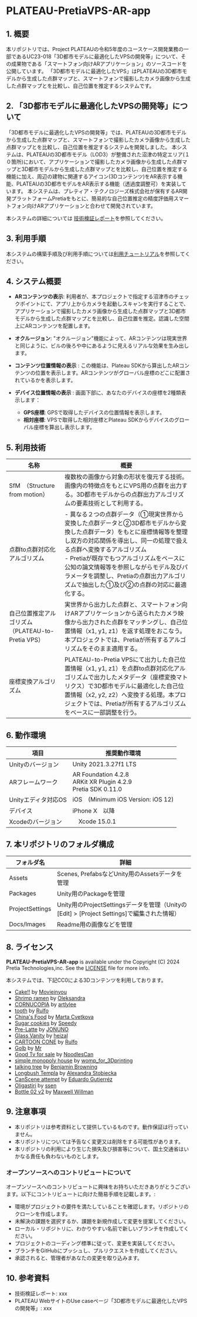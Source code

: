 # PLATEAU-PretiaVPS-AR-app

## 1. 概要
本リポジトリでは、Project PLATEAUの令和5年度のユースケース開発業務の一部であるUC23-018「3D都市モデルに最適化したVPSの開発等」について、その成果物である「スマートフォン向けARアプリケーション」のソースコードを公開しています。
「3D都市モデルに最適化したVPS」はPLATEAUの3D都市モデルから生成した点群マップと、スマートフォンで撮影したカメラ画像から生成した点群マップとを比較し、自己位置を推定するシステムです。


## 2.  「3D都市モデルに最適化したVPSの開発等」について
「3D都市モデルに最適化したVPSの開発等」では、PLATEAUの3D都市モデルから生成した点群マップと、スマートフォンで撮影したカメラ画像から生成した点群マップとを比較し、自己位置を推定するシステムを開発しました。
本システムは、PLATEAUの3D都市モデル（LOD3）が整備された沼津の特定エリア(１０箇所)において、アプリケーションで撮影したカメラ画像から生成した点群マップと3D都市モデルから生成した点群マップとを比較し、自己位置を推定する機能に加え、周辺の建物に関連するアイコン(3Dコンテンツ)をAR表示する機能、PLATEAUの3D都市モデルをAR表示する機能（透過度調整可）を実装しています。
本システムは、プレティア・テクノロジーズ株式会社が保有するAR開発プラットフォームPretiaをもとに、簡易的な自己位置推定の精度評価用スマートフォン向けARアプリケーションと合わせて開発されています。

本システムの詳細については
[技術検証レポート](xxxx)を参照してください。


## 3. 利用手順
本システムの構築手順及び利用手順については[利用チュートリアル](https://project-plateau.github.io/PLATEAU-PretiaVPS-AR-app/)を参照してください。

## 4.  システム概要
* **ARコンテンツの表示**: 
利用者が、本プロジェクトで指定する沼津市のチェックポイントにて、アプリ上からカメラを起動しスキャンを実行することで、アプリケーションで撮影したカメラ画像から生成した点群マップと3D都市モデルから生成した点群マップとを比較し、自己位置を推定。認識した空間上にARコンテンツを配置します。

* **オクルージョン**: "オクルージョン"機能によって、ARコンテンツは現実世界と同じように、ビルの後ろや中にあるように見えるリアルな効果を生み出します。
* **コンテンツ位置情報の表示** : この機能は、Plateau SDKから算出したARコンテンツの位置を表示します。ARコンテンツがグローバル座標のどこに配置されているかを表示します。
* **デバイス位置情報の表示** : 画面下部に、あなたのデバイスの座標を2種類表示します：
  * **GPS座標**: GPSで取得したデバイスの位置情報を表示します。
  * **相対座標**: VPSで取得した相対座標とPlateau SDKからデバイスのグローバル座標を算出し表示します。


## 5.  利用技術
|名称 |概要 |
|-|-|
| SfM　（Structure from motion） | 複数枚の画像から対象の形状を復元する技術。画像内の特徴点をもとにVPS用の点群を出力する。3D都市モデルからの点群出力アルゴリズムの要素技術として利用する。 |
| 点群to点群対応化アルゴリズム | - 異なる２つの点群データ（①現実世界から変換した点群データと②3D都市モデルから変換した点群データ）をもとに座標情報等を整理し双方の対応関係を導出し、同一の処理で扱える点群へ変換するアルゴリズム <br> - Pretiaが既存でもつアルゴリズムをベースに公知の論文情報等を参照しながらモデル及びパラメータを調整し、Pretiaの点群出力アルゴリズムで抽出した①及び②の点群の対応に最適化する。 |
| 自己位置推定アルゴリズム（PLATEAU-to-Pretia VPS） | 実世界から出力した点群と、スマートフォン向けARアプリケーションから送られたカメラ映像から出力された点群をマッチングし、自己位置情報（x1, y1, z1）を返す処理をおこなう。本プロジェクトでは、Pretiaが所有するアルゴリズムをそのまま適用する。 |
| 座標変換アルゴリズム | PLATEAU-to-Pretia VPSにて出力した自己位置情報（x1, y1, z1）を点群to点群対応化アルゴリズムで出力したメタデータ（座標変換マトリクス）で3D都市モデルに最適化した自己位置情報（x2, y2, z2）へ変換する処理。本プロジェクトでは、Pretiaが所有するアルゴリズムをベースに一部調整を行う。 |


## 6.  動作環境

| 項目 | 推奨動作環境 | 
| - | - |
| Unityのバージョン | Unity 2021.3.27f1 LTS | 
| ARフレームワーク | AR Foundation 4.2.8 <br> ARKit XR Plugin 4.2.9 <br> Pretia SDK 0.11.0 | 
| Unityエディタ対応OS | iOS　(Minimum iOS Version: iOS 12) | 
| デバイス | iPhone X　以降 | 
| Xcodeのバージョン |　Xcode 15.0.1 | 


## 7.  本リポジトリのフォルダ構成
| フォルダ名 |　詳細 |
|-|-|
| Assets | Scenes, PrefabsなどUnity用のAssetsデータを管理 |
| Packages | Unity用のPackageを管理 |
| ProjectSettings | Unity用のProjectSettingsデータを管理（Unityの[Edit] > [Project Settings]で編集された情報）|
| Docs/Images | Readme用の画像などを管理 |


## 8.  ライセンス
**PLATEAU-PretiaVPS-AR-app** is available under the Copyright (C) 2024 Pretia Technologies,inc. See the [LICENSE](LICENSE) file for more info.

本システムでは、下記CC0による3Dコンテンツを利用しております。

- [Cake!!](https://alpha.womp.com/preview/387526) by [Movieinyou](https://alpha.womp.com/profile/f7394afc-6e94-40d4-8bc5-d9014f997e42)
- [Shrimp ramen](https://alpha.womp.com/preview/448890) by [Oleksandra](https://alpha.womp.com/profile/d4b238ac-388e-40ad-88de-05f86d7639f5)
- [CORNUCOPIA](https://alpha.womp.com/preview/91692) by [artlylee](https://alpha.womp.com/profile/6f769f65-bc71-4a9d-8a22-83fd55113874)
- [tooth](https://alpha.womp.com/preview/457979) by [Rulfo](https://alpha.womp.com/profile/4d0c1893-dcbc-4e38-b113-72015c232c7b)
- [China's Food](https://alpha.womp.com/preview/108889) by [Marta Cvetkova](https://alpha.womp.com/profile/c901d31f-adca-4b82-b9c5-575bccd518cf)
- [Sugar cookies](https://alpha.womp.com/preview/92650) by [Speedy](https://alpha.womp.com/profile/97490f3b-9324-477e-9a25-822960196835)
- [Pre-Latte](https://alpha.womp.com/preview/456671) by [JONUNO](https://alpha.womp.com/profile/c94d13a3-c1be-482b-90ab-fa2fe717f377)
- [Glass Vanity](https://alpha.womp.com/preview/157169) by [heizal](https://alpha.womp.com/profile/30808621-65d7-4d30-b63c-eb700d209e33)
- [CARTOON CONE](https://alpha.womp.com/preview/468005) by [Rulfo](https://alpha.womp.com/profile/4d0c1893-dcbc-4e38-b113-72015c232c7b)
- [Golb](https://alpha.womp.com/preview/393543) by [Mr](https://alpha.womp.com/profile/a0d99e2e-e8d1-4706-bed3-37ed842e40b3)
- [Good Tv for sale](https://alpha.womp.com/preview/361870) by [NoodlesCan](https://alpha.womp.com/profile/13d30dc9-9a14-4059-8857-f4d76cd35d56)
- [simple monopoly house](https://alpha.womp.com/profile/639b35af-85cf-4307-93c2-ecec4ffb997c) by [womp_for_3Dprinting](https://alpha.womp.com/profile/639b35af-85cf-4307-93c2-ecec4ffb997c)
- [talking tree](https://alpha.womp.com/preview/391682) by [Benjamin Browning](https://alpha.womp.com/profile/8610fe94-b7b9-4724-8870-3af2c1930da9)
- [Longbush Templa](https://alpha.womp.com/preview/29416) by [Alexandra Stobiecka](https://alpha.womp.com/profile/cabcc539-fefd-458d-a7cd-aa8f18710f6c)
- [CanScene attempt](https://alpha.womp.com/preview/35462) by [Eduardo Gutierréz](https://alpha.womp.com/profile/5c07458f-59aa-4db4-a380-208f27d5df38)
- [Oligastiri](https://alpha.womp.com/preview/46326) by [ssen](https://alpha.womp.com/profile/9cc1fa4b-c647-484e-b74f-ad6709c97429)
- [Bottle 02 v2](https://alpha.womp.com/preview/423803) by [Maxwell Willman](https://alpha.womp.com/profile/d679d2fe-af3f-475b-b0b8-15547e0b0209)



## 9.  注意事項

- 本リポジトリは参考資料として提供しているものです。動作保証は行っていません。
- 本リポジトリについては予告なく変更又は削除をする可能性があります。
- 本リポジトリの利用により生じた損失及び損害等について、国土交通省はいかなる責任も負わないものとします。

### オープンソースへのコントリビュートについて

オープンソースへのコントリビュートに興味をお持ちいただきありがとうございます。以下にコントリビュートに向けた簡易手順を記載します。:

* 環境がプロジェクトの要件を満たしていることを確認します。リポジトリのクローンを作成します。
* 未解決の課題を選択するか、課題を新規作成して変更を提案してください。
* ローカル・リポジトリに、わかりやすい名前で新しいブランチを作成してください。
* プロジェクトのコーディング標準に従って、変更を実装してください。
* ブランチをGitHubにプッシュし、プルリクエストを作成してください。
* 承認されると、管理者があなたの変更を取り込みます。


## 10.  参考資料

- 技術検証レポート: xxx
- PLATEAU WebサイトのUse caseページ「3D都市モデルに最適化したVPSの開発等」: xxx

